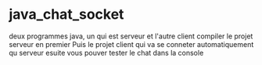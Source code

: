 # java_chat_socket
deux programmes java, un qui est serveur et l'autre client
compiler le projet serveur en premier
Puis le projet client qui va se conneter automatiquement qu serveur
esuite vous pouver tester le chat dans la console
